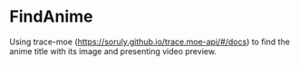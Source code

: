# FindAnime

Using trace-moe (https://soruly.github.io/trace.moe-api/#/docs) to find the anime title with its image and presenting video preview.
